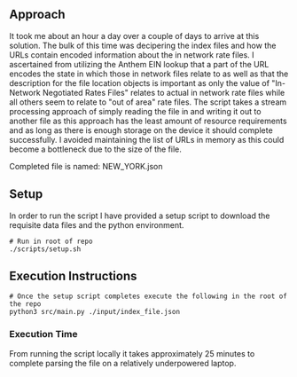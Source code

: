 ## Approach
It took me about an hour a day over a couple of days to arrive at this solution. The bulk of this time was decipering the index files and how the URLs contain encoded information about the in network rate files. I ascertained from utilizing the Anthem EIN lookup that a part of the URL encodes the state in which those in network files relate to as well as that the description for the file location objects is important as only the value of "In-Network Negotiated Rates Files" relates to actual in network rate files while all others seem to relate to "out of area" rate files. The script takes a stream processing approach of simply reading the file in and writing it out to another file as this approach has the least amount of resource requirements and as long as there is enough storage on the device it should complete successfully. I avoided maintaining the list of URLs in memory as this could become a bottleneck due to the size of the file.

Completed file is named: NEW_YORK.json

## Setup
In order to run the script I have provided a setup script to download the requisite data files and the python environment.
```
# Run in root of repo
./scripts/setup.sh
```

## Execution Instructions
```
# Once the setup script completes execute the following in the root of the repo
python3 src/main.py ./input/index_file.json
```

### Execution Time
From running the script locally it takes approximately 25 minutes to complete parsing the file on a relatively underpowered laptop.
